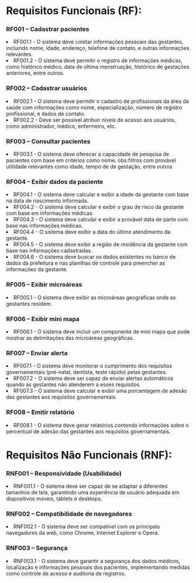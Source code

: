 <head><h1>Requisitos Funcionais (RF):</h1></head>

<h3>RF001 – Cadastrar pacientes</h3>
<li>RF001.1 - O sistema deve coletar informações pessoais das gestantes, incluindo nome, idade, endereço, telefone de contato, e outras informações relevantes.</li>
<li>RF001.2 - O sistema deve permitir o registro de informações médicas, como histórico médico, data de última menstruação, histórico de gestações anteriores, entre outros.</li>

<h3>RF002 – Cadastrar usuários</h3>
<li>RF002.1 - O sistema deve permitir o cadastro de profissionais da área da saúde com informações como nome, especialização, número de registro profissional, e dados de contato.</li>
<li>RF002.2 - Deve ser possível atribuir níveis de acesso aos usuários, como administrador, médico, enfermeiro, etc.</li>

<h3>RF003 – Consultar pacientes</h3>
<li>RF003.1 - O sistema deve oferecer a capacidade de pesquisa de pacientes com base em critérios como nome.
obs:filtros com provável utilidade relevantes como idade, tempo de de gestação, entre outros</li>

<h3>RF004 – Exibir dados da paciente</h3>
<li>RF004.1 - O sistema deve calcular e exibir a idade da gestante com base na data de nascimento informada.</li>
<li>RF004.2 - O sistema deve calcular e exibir o grau de risco da gestante com base em informações médicas.</li>
<li>RF004.3 - O sistema deve calcular e exibir a provável data de parto com base nas informações médicas.</li>
<li>RF004.4 - O sistema deve exibir a data do último atendimento da gestante.</li>
<li>RF004.5 - O sistema deve exibir a região de residência da gestante com base nas informações cadastradas.</li>
<li>RF004.6 - O sistema deve buscar os dados existentes no banco de dados da prefeitura e nas planilhas de controle para preencher as informações da gestante.</li>

<h3>RF005 – Exibir microáreas</h3>
<li>RF005.1 - O sistema deve exibir as microáreas geográficas onde as gestantes residem.</li>

<h3>RF006 – Exibir mini mapa</h3>
<li>RF006.1 - O sistema deve incluir um componente de mini mapa que pode mostrar as delimitações das microáreas geográficas.</li>

<h3>RF007 – Enviar alerta</h3>
<li>RF007.1 - O sistema deve monitorar o cumprimento dos requisitos governamentais (pré-natal, dentista, teste rápido) pelas gestantes.</li>
<li>RF007.2 - O sistema deve ser capaz de enviar alertas automáticos quando as gestantes não atenderem a esses requisitos.</li>
<li>RF007.3 - O sistema deve calcular e exibir uma porcentagem de adesão das gestantes aos requisitos governamentais.</li>

<h3>RF008 – Emitir relatório</h3>
<li>RF008.1 - O sistema deve gerar relatórios contendo informações sobre o percentual de adesão das gestantes aos requisitos governamentais.</li>

<head><h1>Requisitos Não Funcionais (RNF):</h1></head>

<h3>RNF001 – Responsividade (Usabilidade)</h3>
<li>RNF001.1 - O sistema deve ser capaz de se adaptar a diferentes tamanhos de tela, garantindo uma experiência de usuário adequada em dispositivos móveis, tablets e desktops.</li>

<h3>RNF002 – Compatibilidade de navegadores</h3>
<li>RNF002.1 - O sistema deve ser compatível com os principais navegadores da web, como Chrome, Internet Explorer e Opera.</li>

<h3>RNF003 – Segurança</h3>
<li>RNF003.1 - O sistema deve garantir a segurança dos dados médicos, localização e informações pessoais dos pacientes, implementando medidas como controle de acesso e auditoria de registros.</li>
